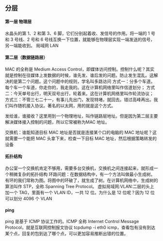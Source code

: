 ## 分层
#### 第一层 物理层
水晶头的第 1、2 和第 3、6 脚，它们分别起着收、发信号的作用。将一端的 1 号和 3 号线、2 号和 6 号线互换一下位置，就能够在物理层实现一端发送的信号，另一端能收到。
局域网 LAN

#### 第二层（数据链路层）
MAC 的全称是 Medium Access Control，即媒体访问控制。控制什么呢？其实就是控制在往媒体上发数据的时候，谁先发、谁后发的问题。防止发生混乱。这解决的是第二个问题。这个问题中的规则，学名叫多路访问
方式一：分多个车道。每个车一个车道，你走你的，我走我的。这在计算机网络里叫作信道划分；
方式二：今天单号出行，明天双号出行，轮着来。这在计算机网络里叫作轮流协议；
方式三：不管三七二十一，有事儿先出门，发现特堵，就回去。错过高峰再出。我们叫作随机接入协议。著名的以太网，用的就是这个方式。

发给谁，谁接收？这里用到一个物理地址，叫作链路层地址。但是因为第二层主要解决媒体接入控制的问题，所以它常被称为MAC 地址。

交换机：谁能知道目标 MAC 地址是否就是连接某个口的电脑的 MAC 地址呢？这就需要一个能把 MAC 头拿下来，检查一下目标 MAC 地址，然后根据策略转发的设备

#### 拓扑结构
办公室一个交换机肯定不够用，需要多台交换机，交换机之间连接起来，就形成一个稍微复杂的拓扑结构
环路问题：在数据结构中，有一个方法叫做最小生成树。有环的我们常称为图。将图中的环破了，就生成了树。在计算机网络中，生成树的算法叫作 STP，全称 Spanning Tree Protocol。
虚拟局域网:VLAN:二层的头上加一个 TAG，里面有一个 VLAN ID，一共 12 位。为什么是 12 位呢？因为 12 位可以划分 4096 个 VLAN

#### ping
ping 是基于 ICMP 协议工作的。ICMP 全称 Internet Control Message Protocol，就是互联网控制报文协议
tcpdump -i eth0 icmp，查看包有没有到达某个点，回复的包到达了哪个点，可以更加容易推断出错的位置。